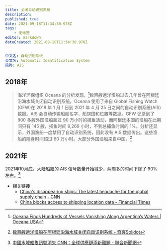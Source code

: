 ```yaml
---
title: 关闭自动识别系统
description: 
published: true
date: 2021-09-18T11:34:30.978Z
tags:
    - 无标签
editor: markdown
dateCreated: 2021-09-18T11:34:30.978Z
---
```


```YAML
中文名: 自动识别系统
英文名: Automatic Identification System
简称: AIS
```

## 2018年

> 海洋环保组织 Oceana 的分析发现，[^02009]数百艘远洋渔船过去几年曾在阿根廷沿海水域关闭自动识别系统。Oceana 使用了来自 Global Fishing Watch (GFW)在 2018 年 1 月 1 日到 2021 年 4 月 25 日之间的自动识别系统(AIS) 数据。AIS 会自动传输船舶名字、船旗国和位置等数据。GFW 记录到了 800 多艘外国渔船超过 90 万小时的捕鱼活动，而阿根廷本国的渔船在此期间只有 145 艘，捕鱼时间 9,269 小时，不到总捕鱼时间的 1%。分析还显示，外国渔船一度禁用了自动识别系统，因此没有 AIS 数据传出。这些渔船的隐身时间超过 60 万小时。大部分外国渔船来自中国。[^67983]

[^02009]: [Oceana Finds Hundreds of Vessels Vanishing Along Argentina’s Waters | Oceana USA](https://web.archive.org/web/20210607202009/https://usa.oceana.org/publications/reports/oceana-finds-hundreds-vessels-vanishing-along-argentinas-waters)

[^67983]: [数百艘远洋渔船在阿根廷沿海水域关闭自动识别系统 - 奇客Solidot](https://web.archive.org/web/20210609011324/https://www.solidot.org/story?sid=67983)

## 2021年

2021年10月底，大陆船籍的 AIS 信号数量开始减少，两周多的时间下降了 90% 左右。[^5915139]

[^5915139]: [中國水域船隻訊號消失 CNN：全球供應鏈添新難題 - 聯合新聞網](https://web.archive.org/web/20211127084733/https://udn.com/news/story/6811/5915139)

+ 相关链接
    + [China's disappearing ships: The latest headache for the global supply chain - CNN](https://web.archive.org/web/20211126224828/https://edition.cnn.com/2021/11/24/business/china-shipping-data-mic-intl-hnk/index.html)
    + [China blocks access to shipping location data - Financial Times](https://web.archive.org/web/20211126074940/https://www.ft.com/content/875f6d2d-b09d-406c-b97c-64f987481cf8)
